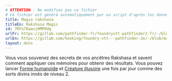 ```yaml
---
# ATTENTION : Ne modifiez pas ce fichier
# Ce fichier est généré automatiquement par un script d'après les données du module Foundry VTT officiel et de sa traduction
title: Magie rakshasa
titleEn: Rakshasa Magic
id: 7RFu7EwwvjHMP0dq
urlFr: https://gitlab.com/pathfinder-fr/foundryvtt-pathfinder2-fr/-/blob/master/data/feats/7RFu7EwwvjHMP0dq.htm
urlEn: https://gitlab.com/hooking/foundry-vtt---pathfinder-2e/-/blob/master/packs/data/feats.db/rakshasa-magic.json
layout: dons
---
```

Vous vous souvenez des secrets de vos ancêtres Rakshasa et savent comment appliquer ces mémoires pour obtenir des résultats. Vous pouvez lancer [Forme humanoïde](../sorts/forme-humanoïde.html) et [Créature illusoire](../sorts/créature-illusoire.html) une fois par jour comme des sorts divins innés de niveau 2.
